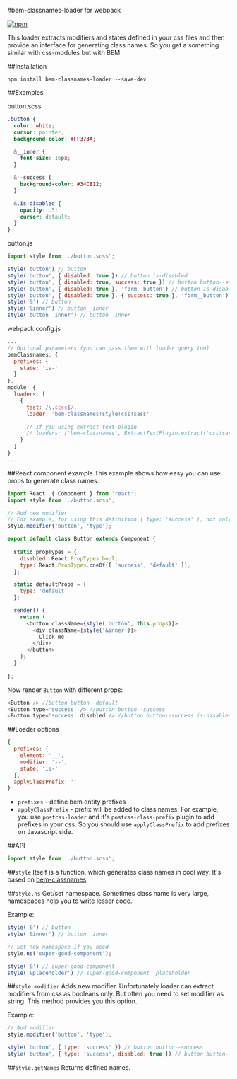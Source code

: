 #bem-classnames-loader for webpack

[![npm](https://img.shields.io/npm/v/bem-classnames-loader.svg?maxAge=2592000)](https://www.npmjs.com/package/bem-classnames-loader)

This loader extracts modifiers and states defined in your css files and then provide an interface for generating class names. So you get a something similar with css-modules but with BEM.

##Installation
```
npm install bem-classnames-loader --save-dev
```

##Examples

button.scss
```scss
.button {
  color: white;
  cursor: pointer;
  background-color: #FF373A;

  &__inner {
    font-size: 16px;
  }

  &--success {
    background-color: #34CB12;
  }

  &.is-disabled {
    opacity: .5;
    cursor: default;
  }
}
```

button.js
```js
import style from './button.scss';

style('button') // button
style('button', { disabled: true }) // button is-disabled
style('button', { disabled: true, success: true }) // button button--success is-disabled
style('button', { disabled: true }, 'form__button') // button is-disabled form__button
style('button', { disabled: true }, { success: true }, 'form__button') // button button--success is-disabled form__button
style('&') // button
style('&inner') // button__inner
style('button__inner') // button__inner
```

webpack.config.js
```js
...
// Optional parameters (you can pass them with loader query too)
bemClassnames: {
  prefixes: {
    state: 'is-'
  }
},
module: {
  loaders: [
    {
      test: /\.scss$/,
      loader: 'bem-classnames!style!css!sass'

      // If you using extract-text-plugin
      // loaders: ['bem-classnames', ExtractTextPlugin.extract('css!sass')]
    }
  ]
}
...
```

##React component example
This example shows how easy you can use props to generate class names. 

```js
import React, { Component } from 'react';
import style from './button.scss';

// Add new modifier
// For example, for using this definition { type: 'success' }, not only { success: true }
style.modifier('button', 'type');

export default class Button extends Component {
    
  static propTypes = {
    disabled: React.PropTypes.bool,
    type: React.PropTypes.oneOf([ 'success', 'default' ]);
  };

  static defaultProps = {
    type: 'default'
  };

  render() {
    return (
      <button className={style('button', this.props)}>
        <div className={style('&inner')}>
          Click me
        </div>
      </button>
    );
  }
  
};
```

Now render `Button` with different props:

```js
<Button /> //button button--default
<Button type='success' /> //button button--success
<Button type='success' disabled /> //button button--success is-disabled
```

##Loader options

```js
{
  prefixes: {
    element: '__',  
    modifier: '--',
    state: 'is-'
  },
  applyClassPrefix: ''
}
```

- `prefixes` - define bem entity prefixes
- `applyClassPrefix` - prefix will be added to class names. For example, you use `postcss-loader` and it's `postcss-class-prefix` plugin to add prefixes in your css. So you should use `applyClassPrefix` to add prefixes on Javascript side.

##API 
```js
import style from './button.scss';
```
##`style` 
Itself is a function, which generates class names in cool way. It's based on [bem-classnames](https://github.com/pocotan001/bem-classnames).

##`style.ns` 
Get/set namespace. Sometimes class name is very large, namespaces help you to write lesser code.

Example:
```js
style('&') // button
style('&inner') // button__inner

// Set new namespace if you need
style.ns('super-good-component');

style('&') // super-good-component
style('&placeholder') // super-good-component__placeholder
```

##`style.modifier`
Adds new modifier. Unfortunately loader can extract modifiers from css as booleans only. But often you need to set modifier as string. This method provides you this option.

Example: 
```js
// Add modifier
style.modifier('button', 'type');

style('button', { type: 'success' }) // button button--success
style('button', { type: 'success', disabled: true }) // button button--success is-disabled
```

##`style.getNames` 
Returns defined names.
